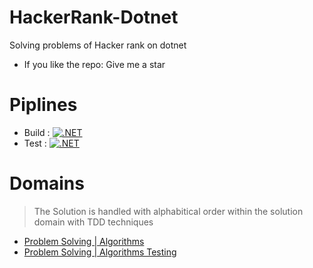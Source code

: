 # HackerRank-Dotnet
Solving problems of Hacker rank on dotnet

- If you like the repo: Give me a star

# Piplines 
- Build : [![.NET](https://github.com/AhmedKhalil777/HackerRank-Dotnet/actions/workflows/dotnet-build.yml/badge.svg)](https://github.com/AhmedKhalil777/HackerRank-Dotnet/actions/workflows/dotnet-build.yml)
- Test : [![.NET](https://github.com/AhmedKhalil777/HackerRank-Dotnet/actions/workflows/dotnet-Test.yml/badge.svg)](https://github.com/AhmedKhalil777/HackerRank-Dotnet/actions/workflows/dotnet-Test.yml)

# Domains
> The Solution is handled with alphabitical order within the solution domain with TDD techniques

- [Problem Solving | Algorithms](https://github.com/AhmedKhalil777/HackerRank-Dotnet/tree/main/Algorithms/HackerRank.Algorithms)
- [Problem Solving | Algorithms Testing](https://github.com/AhmedKhalil777/HackerRank-Dotnet/tree/main/Algorithms/HackerRank.Algorithms.Tests)
